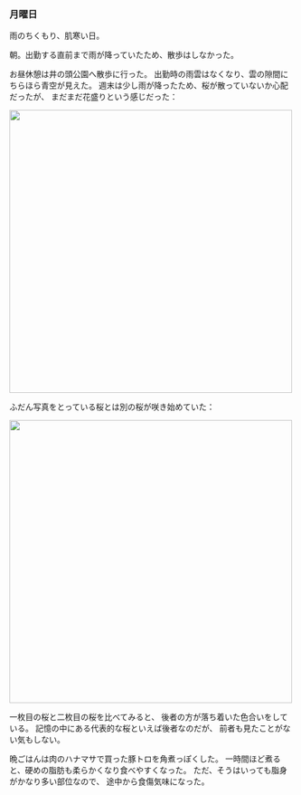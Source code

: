 ### 月曜日

雨のちくもり、肌寒い日。

朝。出勤する直前まで雨が降っていたため、散歩はしなかった。

お昼休憩は井の頭公園へ散歩に行った。
出勤時の雨雲はなくなり、雲の隙間にちらほら青空が見えた。
週末は少し雨が降ったため、桜が散っていないか心配だったが、
まだまだ花盛りという感じだった：

<img src="https://i.imgur.com/nFTBMq8.jpg" width="500">

ふだん写真をとっている桜とは別の桜が咲き始めていた：

<img src="https://i.imgur.com/5SicSI8.jpg" width="500">

一枚目の桜と二枚目の桜を比べてみると、
後者の方が落ち着いた色合いをしている。
記憶の中にある代表的な桜といえば後者なのだが、
前者も見たことがない気もしない。

晩ごはんは肉のハナマサで買った豚トロを角煮っぽくした。
一時間ほど煮ると、硬めの脂肪も柔らかくなり食べやすくなった。
ただ、そうはいっても脂身がかなり多い部位なので、
途中から食傷気味になった。